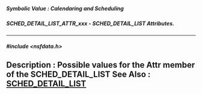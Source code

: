 ##### Symbolic Value : Calendaring and Scheduling
##### SCHED_DETAIL_LIST_ATTR_xxx - SCHED_DETAIL_LIST Attributes.
---
##### #include <nsfdata.h>
**Description :**
Possible values for the Attr member of the SCHED_DETAIL_LIST
**See Also :**
[SCHED_DETAIL_LIST](D:/md_files/SCHED_DETAIL_LIST.md)
---
